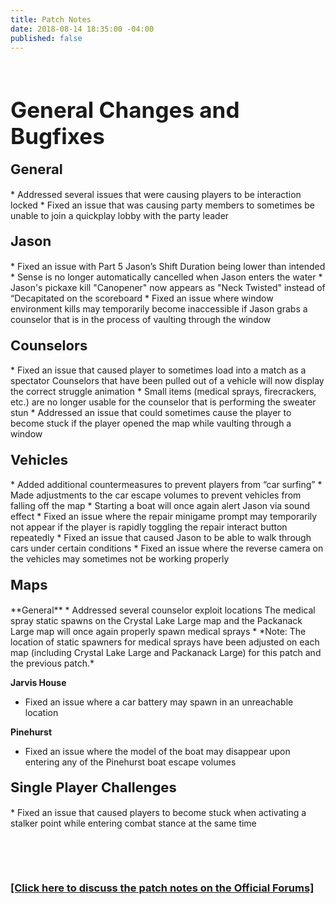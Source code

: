 ```yaml
---
title: Patch Notes
date: 2018-08-14 18:35:00 -04:00
published: false
---
```


<p>&nbsp;</p>
<h1 style="text-align: left;"><span style="font-size:35px;"><strong>General Changes and Bugfixes</strong></span></h1>


<h4 style="text-align: left;"><span style="font-size:22px;">General</span></h4>
* Addressed several issues that were causing players to be interaction locked
* Fixed an issue that was causing party members to sometimes be unable to join a quickplay lobby with the party leader




<h4 style="text-align: left;"><span style="font-size:22px;">Jason</span></h4>
* Fixed an issue with Part 5 Jason’s Shift Duration being lower than intended
* Sense is no longer automatically cancelled when Jason enters the water
* Jason's pickaxe kill "Canopener" now appears as "Neck Twisted" instead of “Decapitated on the scoreboard
* Fixed an issue where window environment kills may temporarily become inaccessible if Jason grabs a counselor that is in the process of vaulting through the window



<h4 style="text-align: left;"><span style="font-size:22px;">Counselors</span></h4>
* Fixed an issue that caused player to sometimes load into a match as a spectator
Counselors that have been pulled out of a vehicle will now display the correct struggle animation
* Small items (medical sprays, firecrackers, etc.) are no longer usable for the counselor that is performing the sweater stun
* Addressed an issue that could sometimes cause the player to become stuck if the player opened the map while vaulting through a window



<h4 style="text-align: left;"><span style="font-size:22px;">Vehicles</span></h4>
* Added additional countermeasures to prevent players from “car surfing”
* Made adjustments to the car escape volumes to prevent vehicles from falling off the map
* Starting a boat will once again alert Jason via sound effect
* Fixed an issue where the repair minigame prompt may temporarily not appear if the player is rapidly toggling the repair interact button repeatedly
* Fixed an issue that caused Jason to be able to walk through cars under certain conditions
* Fixed an issue where the reverse camera on the vehicles may sometimes not be working properly



<h4 style="text-align: left;"><span style="font-size:22px;">Maps</span></h4>
**General**
* Addressed several counselor exploit locations
The medical spray static spawns on the Crystal Lake Large map and the Packanack Large map will once again properly spawn medical sprays
    * *Note: The location of static spawners for medical sprays have been adjusted on each map (including Crystal Lake Large and Packanack Large) for this patch and the previous patch.*

**Jarvis House**
* Fixed an issue where a car battery may spawn in an unreachable location

**Pinehurst**
*  Fixed an issue where the model of the boat may disappear upon entering any of the Pinehurst boat escape volumes


<h4 style="text-align: left;"><span style="font-size:22px;">Single Player Challenges</span></h4>
* Fixed an issue that caused players to become stuck when activating a stalker point while entering combat stance at the same time

<p>&nbsp;</p>
<p>&nbsp;</p>

### [[Click here to discuss the patch notes on the Official Forums]](http://forum.f13game.com/topic/20423-patch-notes-070318/)